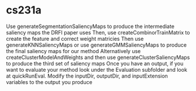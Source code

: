 # cs231a

Use generateSegmentationSaliencyMaps to produce the intermediate saliency maps the DRFI paper uses
Then, use createCombinorTrainMatrix to create the feature and correct weight matricies
Then use generateKNNSaliencyMaps or use generateGMMSaliencyMaps to produce the final saliency maps for our method
Alternatively use createClusterModelAndWeights and then use generateClusterSaliencyMaps to produce the third set of saliency maps
Once you have an output, if you want to evaluate your method look under the Evaluation subfolder and look at quickRunEval.  Modify the inputDir, outputDir, and inputExtension variables to the output you produce
